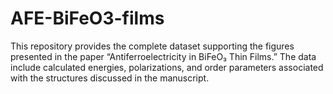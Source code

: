 # AFE-BiFeO3-films
This repository provides the complete dataset supporting the figures presented in the paper “Antiferroelectricity in BiFeO₃ Thin Films.” The data include calculated energies, polarizations, and order parameters associated with the structures discussed in the manuscript.
